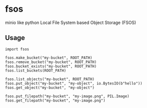 # fsos

minio like python Local File System based Object Storage (FSOS)

## Usage

```
import fsos

fsos.make_bucket("my-bucket", ROOT_PATH)
fsos.remove_bucket("my-bucket", ROOT_PATH)
fsos.bucket_exists("my-bucket", ROOT_PATH)
fsos.list_buckets(ROOT_PATH)

fsos.list_objects("my-bucket", ROOT_PATH)
fsos.put_object("my-bucket", "my-object", io.BytesIO(b"hello"))
fsos.get_object("my-bucket", "my-object")

fsos.put_filepath("my-bucket", "my-image.png", PIL.Image)
fsos.get_filepath("my-bucket", "my-image.png")
```
